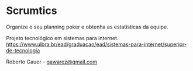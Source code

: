 # Scrumtics
Organize o seu planning poker e obtenha as estatísticas da equipe.

Projeto tecnológico em sistemas para internet.
https://www.ulbra.br/ead/graduacao/ead/sistemas-para-internet/superior-de-tecnologia

Roberto Gauer - gawarez@gmail.com
